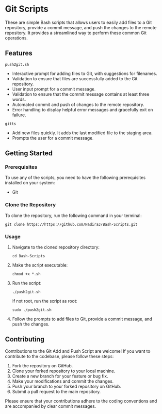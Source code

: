 # Git Scripts

These are simple Bash scripts that allows users to easily add files to a Git repository, provide a commit message, and push the changes to the remote repository. It provides a streamlined way to perform these common Git operations.

## Features

`push2git.sh`

- Interactive prompt for adding files to Git, with suggestions for filenames.
- Validation to ensure that files are successfully added to the Git repository.
- User input prompt for a commit message.
- Validation to ensure that the commit message contains at least three words.
- Automated commit and push of changes to the remote repository.
- Error handling to display helpful error messages and gracefully exit on failure.

`gitts`

- Add new files quickly. It adds the last modified file to the staging area.
- Prompts the user for a commit message.

## Getting Started

### Prerequisites

To use any of the scripts, you need to have the following prerequisites installed on your system:

- Git

### Clone the Repository

To clone the repository, run the following command in your terminal:

```
git clone https://https://github.com/Nadira3/Bash-Scripts.git
```

### Usage

1. Navigate to the cloned repository directory:

   ```
   cd Bash-Scripts
   ```

2. Make the script executable:

   ```
   chmod +x *.sh
   ```

3. Run the script:

   ```
   ./push2git.sh
   ```

   If not root, run the script as root:

   ```
   sudo ./push2git.sh
   ```

4. Follow the prompts to add files to Git, provide a commit message, and push the changes.

## Contributing

Contributions to the Git Add and Push Script are welcome! If you want to contribute to the codebase, please follow these steps:

1. Fork the repository on GitHub.
2. Clone your forked repository to your local machine.
3. Create a new branch for your feature or bug fix.
4. Make your modifications and commit the changes.
5. Push your branch to your forked repository on GitHub.
6. Submit a pull request to the main repository.

Please ensure that your contributions adhere to the coding conventions and are accompanied by clear commit messages.
